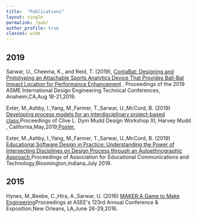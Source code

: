 ```yaml
---
title:  "Publications"
layout: single
permalink: /pub/
author_profile: true
classes: wide
---
```


<!--
  Minimal Mistakes Jekyll Theme 4.16.6 by Michael Rose
  Copyright 2013-2019 Michael Rose - mademistakes.com | @mmistakes
  Free for personal and commercial use under the MIT license
  https://github.com/mmistakes/minimal-mistakes/blob/master/LICENSE
-->
<html lang="en" class="no-js">
  <head>
    <meta charset="utf-8">

  <title>Publications</title>
  <meta name="description" content="publication list">
  <meta name="Umair Sarwar" content="Publications">

</head>

<body>
<h2>2019</h2>
<p class="text-justify" >Sarwar, U., Cheema, K., and Reid, T. (2019), <a href="/umair/assets/DTEC.pdf">ContaBat: Designing and Prototyping an Attachable Sports Analytics Device That Provides Ball-Bat Impact Location for Performance Enhancement</a> , Proceedings of the 2019 ASME International Design Engineering Technical Conferences, Anaheim,CA,Aug 18-21,2019.</p>
<p class="text-justify" class="wide" >Exter, M.,Ashby, I.,Yang, M.,Farmer, T.,Sarwar, U.,McCord, B. (2019) <a href="/umair/assets/HM.pdf">Developing process models for an interdisciplinary project-based class</a>,Proceedings of Clive L. Dym Mudd Design Workshop XI, Harvey Mudd , California,May,2019,<a href="/umair/assets/HMPoster.pdf">Poster.</a></p>
  
<p class="text-justify">Exter, M.,Ashby, I.,Yang, M.,Farmer, T.,Sarwar, U.,McCord, B. (2019) <a href="/umair/assets/edu.pdf">Educational Software Design in Practice: Understanding the Power of Intersecting Disciplines on Design Process through an Autoethnographic Approach</a>,Proceedings of Association for Educational Communications and Technology,Bloomington,Indiana,July 2019.</p>

<h2>2015</h2>
<p class="text-justify" >Hynes, M.,Beebe, C.,Hira, A.,Sarwar, U. (2016) <a href="/umair/assets/asee.pdf">MAKER:A Game to Make Engineering</a>Proceedings at ASEE's 123rd Annual Conference & Exposition,New Orleans, LA,June 26-29,2016.</p>
</body>
</html>
